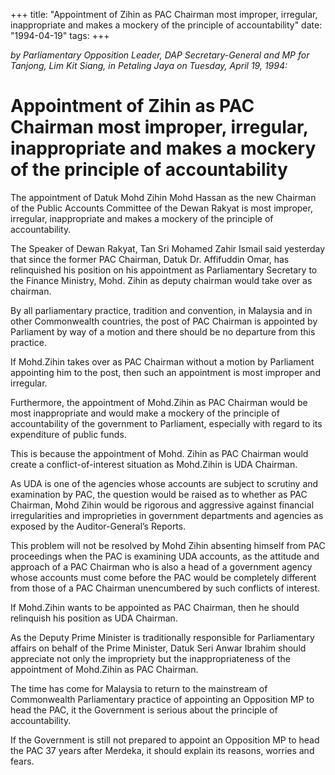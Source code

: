 +++ 
title: "Appointment of Zihin as PAC Chairman most improper, irregular, inappropriate and makes a mockery of the principle of accountability"
date: "1994-04-19"
tags:
+++

_by Parliamentary Opposition Leader, DAP Secretary-General and MP for Tanjong, Lim Kit Siang, in Petaling Jaya on Tuesday, April 19, 1994:_

# Appointment of Zihin as PAC Chairman most improper, irregular, inappropriate and makes a mockery of the principle of accountability

The appointment of Datuk Mohd Zihin Mohd Hassan as the new Chairman of the Public Accounts Committee of the Dewan Rakyat is most improper, irregular, inappropriate and makes a mockery of the principle of accountability.</u>

The Speaker of Dewan Rakyat, Tan Sri Mohamed Zahir Ismail said yesterday that since the former PAC Chairman, Datuk Dr. Affifuddin Omar, has relinquished his position on his appointment as Parliamentary Secretary to the Finance Ministry, Mohd. Zihin as deputy chairman would take over as chairman.

By all parliamentary practice, tradition and convention, in Malaysia and in other Commonwealth countries, the post of PAC Chairman is appointed by Parliament by way of a motion and there should be no departure from this practice.

If Mohd.Zihin takes over as PAC Chairman without a motion by Parliament appointing him to the post, then such an appointment is most improper and irregular.

Furthermore, the appointment of Mohd.Zihin as PAC Chairman would be most inappropriate and would make a mockery of the principle of accountability of the government to Parliament, especially with regard to its expenditure of public funds.

This is because the appointment of Mohd. Zihin as PAC Chairman would create a conflict-of-interest situation as Mohd.Zihin is UDA Chairman.

As UDA is one of the agencies whose accounts are subject to scrutiny and examination by PAC, the question would be raised as to whether as PAC Chairman, Mohd Zihin would be rigorous and aggressive against financial irregularities and improprieties in government departments and agencies as exposed by the Auditor-General’s Reports.

This problem will not be resolved by Mohd Zihin absenting himself from PAC proceedings when the PAC is examining UDA accounts, as the attitude and approach of a PAC Chairman who is also a head of a government agency whose accounts must come before the PAC would be completely different from those of a PAC Chairman unencumbered by such conflicts of interest.

If Mohd.Zihin wants to be appointed as PAC Chairman, then he should relinquish his position as UDA Chairman.

As the Deputy Prime Minister is traditionally responsible for Parliamentary affairs on behalf of the Prime Minister, Datuk Seri Anwar Ibrahim should appreciate not only the impropriety but the inappropriateness of the appointment of Mohd.Zihin as PAC Chairman.

The time has come for Malaysia to return to the mainstream of Commonwealth Parliamentary practice of appointing an Opposition MP to head the PAC, it the Government is serious about the principle of accountability.

If the Government is still not prepared to appoint an Opposition MP to head the PAC 37 years after Merdeka, it should explain its reasons, worries and fears. 
 
